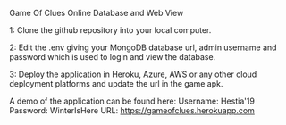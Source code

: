 Game Of Clues Online Database and Web View

1: Clone the github repository into your local computer.

2: Edit the .env giving your MongoDB database url, admin username and password which is used to login and view the database.

3: Deploy the application in Heroku, Azure, AWS or any other cloud deployment platforms and update the url    in the game apk.


A demo of the application can be found here:
Username: Hestia'19
Password: WinterIsHere
URL: https://gameofclues.herokuapp.com
